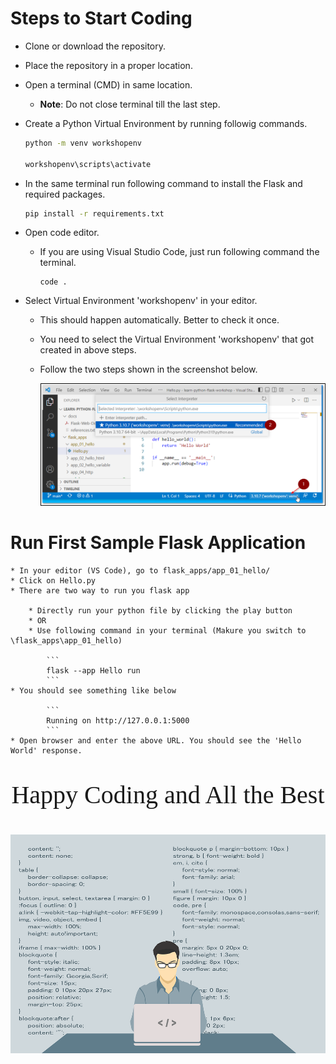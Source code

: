 # Steps to Start Coding

* Clone or download the repository.
* Place the repository in a proper location.
* Open a terminal (CMD) in same location.

    * **Note**: Do not close terminal till the last step.

* Create a Python Virtual Environment by running followig commands.

    ```bash
    python -m venv workshopenv

    workshopenv\scripts\activate
    ```

* In the same terminal run following command to install the Flask and required packages.

    ```bash
    pip install -r requirements.txt
    ```

* Open code editor.

    * If you are using Visual Studio Code, just run following command the terminal.

        ```
        code .
        ```

* Select Virtual Environment 'workshopenv' in your editor.

    * This should happen automatically. Better to check it once.
    * You need to select the Virtual Environment 'workshopenv' that got created in above steps.
    * Follow the two steps shown in the screenshot below.

        ![Select Virtual Environment](./docs/images/select_venv.png)

# Run First Sample Flask Application

    * In your editor (VS Code), go to flask_apps/app_01_hello/
    * Click on Hello.py
    * There are two way to run you flask app

        * Directly run your python file by clicking the play button
        * OR
        * Use following command in your terminal (Makure you switch to \flask_apps\app_01_hello)

            ```
            flask --app Hello run
            ```
    * You should see something like below

            ```
            Running on http://127.0.0.1:5000
            ```
    * Open browser and enter the above URL. You should see the 'Hello World' response.


<center><p style="font-family:Calibri; font-size:40px;">Happy Coding and All the Best</p>

![Happy Coding](./docs/images/happy_coding.webp)
